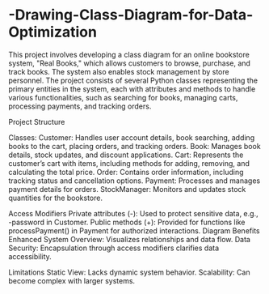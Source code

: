# -Drawing-Class-Diagram-for-Data-Optimization

This project involves developing a class diagram for an online bookstore system, "Real Books," which allows customers to browse, purchase, and track books. The system also enables stock management by store personnel. The project consists of several Python classes representing the primary entities in the system, each with attributes and methods to handle various functionalities, such as searching for books, managing carts, processing payments, and tracking orders.

Project Structure

Classes:
Customer: Handles user account details, book searching, adding books to the cart, placing orders, and tracking orders.
Book: Manages book details, stock updates, and discount applications.
Cart: Represents the customer’s cart with items, including methods for adding, removing, and calculating the total price.
Order: Contains order information, including tracking status and cancellation options.
Payment: Processes and manages payment details for orders.
StockManager: Monitors and updates stock quantities for the bookstore.

Access Modifiers
Private attributes (-): Used to protect sensitive data, e.g., -password in Customer.
Public methods (+): Provided for functions like processPayment() in Payment for authorized interactions.
Diagram Benefits
Enhanced System Overview: Visualizes relationships and data flow.
Data Security: Encapsulation through access modifiers clarifies data accessibility.

Limitations
Static View: Lacks dynamic system behavior.
Scalability: Can become complex with larger systems.
